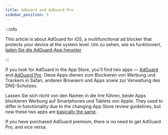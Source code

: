 ```yaml
---
title: AdGuard and AdGuard Pro
sidebar_position: 5
---
```


:::info

This article is about AdGuard for iOS, a multifunctional ad blocker that protects your device at the system level. Um zu sehen, wie es funktioniert, [laden Sie die AdGuard-App herunter](https://agrd.io/download-kb-adblock)

:::

If you look for AdGuard in the App Store, you'll find two apps — [AdGuard](https://itunes.apple.com/app/id1047223162) and [AdGuard Pro](https://itunes.apple.com/app/id1126386264). Diese Apps dienen zum Blockieren von Werbung und Trackern in Safari, anderen Browsern und Apps sowie zur Verwaltung des DNS-Schutzes.

Lassen Sie sich nicht von den Namen in die Irre führen, beide Apps blockieren Werbung auf Smartphones und Tablets von Apple. They used to differ in functionality due to the changing App Store review guidelines, but now these two apps are [basically the same](https://adguard.com/en/blog/updating-adguard-pro-for-ios.html).

If you have purchased AdGuard premium, there is no need to get AdGuard Pro, and vice versa.

